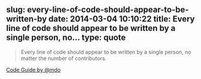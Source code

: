 slug: every-line-of-code-should-appear-to-be-written-by
date: 2014-03-04 10:10:22
title: Every line of code should appear to be written by a single person, no...
type: quote
---

> Every line of code should appear to be written by a single person, no matter the number of contributors.

[Code Guide by @mdo](http://mdo.github.io/code-guide/)
